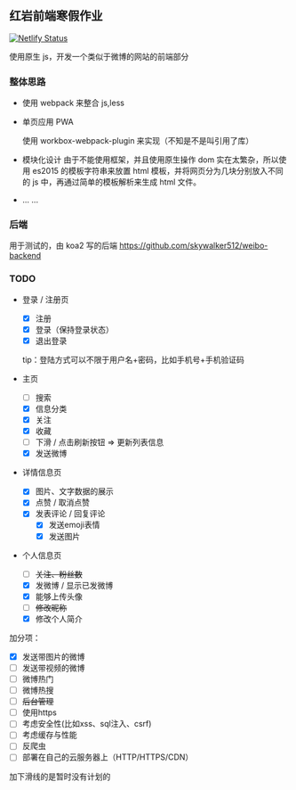 ## 红岩前端寒假作业

[![Netlify Status](https://api.netlify.com/api/v1/badges/9ad1b197-7dde-41fd-96c2-78c3a8470092/deploy-status)](https://app.netlify.com/sites/thirsty-lovelace-fe3bf8/deploys)

使用原生 js，开发一个类似于微博的网站的前端部分

### 整体思路

* 使用 webpack 来整合 js,less

* 单页应用 PWA

  使用 workbox-webpack-plugin 来实现（不知是不是叫引用了库）

* 模块化设计
  由于不能使用框架，并且使用原生操作 dom 实在太繁杂，所以使用 es2015 的模板字符串来放置 html 模板，并将网页分为几块分别放入不同的 js 中，再通过简单的模板解析来生成 html 文件。

* ... ...


### 后端

用于测试的，由 koa2 写的后端
https://github.com/skywalker512/weibo-backend


### TODO

- 登录 / 注册页

  - [x] 注册
  - [x] 登录（保持登录状态）
  - [x] 退出登录

  tip：登陆方式可以不限于用户名+密码，比如手机号+手机验证码

- 主页

  - [ ] 搜索
  - [x] 信息分类
  - [x] 关注
  - [x] 收藏
  - [ ] 下滑 / 点击刷新按钮  =>  更新列表信息
  - [x] 发送微博

- 详情信息页

  - [x] 图片、文字数据的展示
  - [x] 点赞 / 取消点赞
  - [x] 发表评论 / 回复评论
    - [x] 发送emoji表情
    - [x] 发送图片

- 个人信息页

  - [ ] ~~关注、粉丝数~~
  - [x] 发微博 / 显示已发微博
  - [x] 能够上传头像
  - [ ] ~~修改昵称~~
  - [x] 修改个人简介

加分项：

- [x] 发送带图片的微博
- [ ] 发送带视频的微博
- [ ] 微博热门
- [ ] 微博热搜
- [ ] ~~后台管理~~
- [ ] 使用https
- [ ] 考虑安全性(比如xss、sql注入、csrf)
- [ ] 考虑缓存与性能
- [ ] 反爬虫
- [ ] 部署在自己的云服务器上（HTTP/HTTPS/CDN）

加下滑线的是暂时没有计划的
